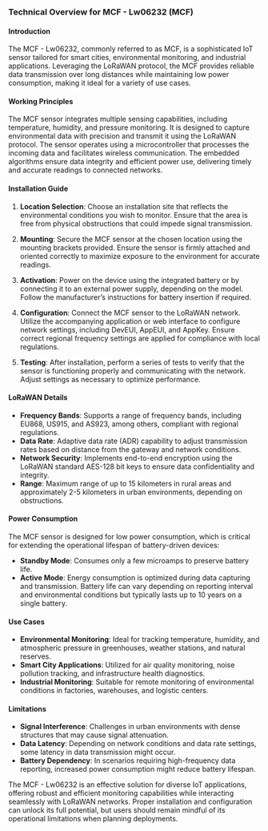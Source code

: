 ### Technical Overview for MCF - Lw06232 (MCF)

#### Introduction
The MCF - Lw06232, commonly referred to as MCF, is a sophisticated IoT sensor tailored for smart cities, environmental monitoring, and industrial applications. Leveraging the LoRaWAN protocol, the MCF provides reliable data transmission over long distances while maintaining low power consumption, making it ideal for a variety of use cases.

#### Working Principles
The MCF sensor integrates multiple sensing capabilities, including temperature, humidity, and pressure monitoring. It is designed to capture environmental data with precision and transmit it using the LoRaWAN protocol. The sensor operates using a microcontroller that processes the incoming data and facilitates wireless communication. The embedded algorithms ensure data integrity and efficient power use, delivering timely and accurate readings to connected networks.

#### Installation Guide
1. **Location Selection**: Choose an installation site that reflects the environmental conditions you wish to monitor. Ensure that the area is free from physical obstructions that could impede signal transmission.

2. **Mounting**: Secure the MCF sensor at the chosen location using the mounting brackets provided. Ensure the sensor is firmly attached and oriented correctly to maximize exposure to the environment for accurate readings.

3. **Activation**: Power on the device using the integrated battery or by connecting it to an external power supply, depending on the model. Follow the manufacturer’s instructions for battery insertion if required.

4. **Configuration**: Connect the MCF sensor to the LoRaWAN network. Utilize the accompanying application or web interface to configure network settings, including DevEUI, AppEUI, and AppKey. Ensure correct regional frequency settings are applied for compliance with local regulations.

5. **Testing**: After installation, perform a series of tests to verify that the sensor is functioning properly and communicating with the network. Adjust settings as necessary to optimize performance.

#### LoRaWAN Details
- **Frequency Bands**: Supports a range of frequency bands, including EU868, US915, and AS923, among others, compliant with regional regulations.
- **Data Rate**: Adaptive data rate (ADR) capability to adjust transmission rates based on distance from the gateway and network conditions.
- **Network Security**: Implements end-to-end encryption using the LoRaWAN standard AES-128 bit keys to ensure data confidentiality and integrity.
- **Range**: Maximum range of up to 15 kilometers in rural areas and approximately 2-5 kilometers in urban environments, depending on obstructions.

#### Power Consumption
The MCF sensor is designed for low power consumption, which is critical for extending the operational lifespan of battery-driven devices:
- **Standby Mode**: Consumes only a few microamps to preserve battery life.
- **Active Mode**: Energy consumption is optimized during data capturing and transmission. Battery life can vary depending on reporting interval and environmental conditions but typically lasts up to 10 years on a single battery.

#### Use Cases
- **Environmental Monitoring**: Ideal for tracking temperature, humidity, and atmospheric pressure in greenhouses, weather stations, and natural reserves.
- **Smart City Applications**: Utilized for air quality monitoring, noise pollution tracking, and infrastructure health diagnostics.
- **Industrial Monitoring**: Suitable for remote monitoring of environmental conditions in factories, warehouses, and logistic centers.

#### Limitations
- **Signal Interference**: Challenges in urban environments with dense structures that may cause signal attenuation.
- **Data Latency**: Depending on network conditions and data rate settings, some latency in data transmission might occur.
- **Battery Dependency**: In scenarios requiring high-frequency data reporting, increased power consumption might reduce battery lifespan.

The MCF - Lw06232 is an effective solution for diverse IoT applications, offering robust and efficient monitoring capabilities while interacting seamlessly with LoRaWAN networks. Proper installation and configuration can unlock its full potential, but users should remain mindful of its operational limitations when planning deployments.